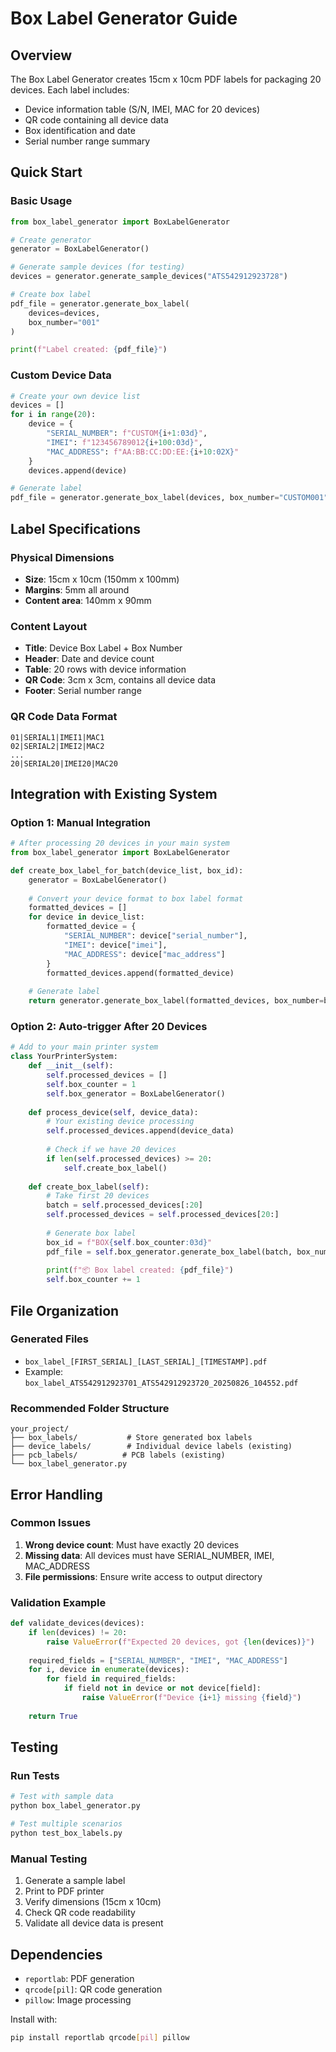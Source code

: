 # Box Label Generator Guide

## Overview
The Box Label Generator creates 15cm x 10cm PDF labels for packaging 20 devices. Each label includes:
- Device information table (S/N, IMEI, MAC for 20 devices)
- QR code containing all device data
- Box identification and date
- Serial number range summary

## Quick Start

### Basic Usage
```python
from box_label_generator import BoxLabelGenerator

# Create generator
generator = BoxLabelGenerator()

# Generate sample devices (for testing)
devices = generator.generate_sample_devices("ATS542912923728")

# Create box label
pdf_file = generator.generate_box_label(
    devices=devices,
    box_number="001"
)

print(f"Label created: {pdf_file}")
```

### Custom Device Data
```python
# Create your own device list
devices = []
for i in range(20):
    device = {
        "SERIAL_NUMBER": f"CUSTOM{i+1:03d}",
        "IMEI": f"123456789012{i+100:03d}",
        "MAC_ADDRESS": f"AA:BB:CC:DD:EE:{i+10:02X}"
    }
    devices.append(device)

# Generate label
pdf_file = generator.generate_box_label(devices, box_number="CUSTOM001")
```

## Label Specifications

### Physical Dimensions
- **Size**: 15cm x 10cm (150mm x 100mm)
- **Margins**: 5mm all around
- **Content area**: 140mm x 90mm

### Content Layout
- **Title**: Device Box Label + Box Number
- **Header**: Date and device count
- **Table**: 20 rows with device information
- **QR Code**: 3cm x 3cm, contains all device data
- **Footer**: Serial number range

### QR Code Data Format
```
01|SERIAL1|IMEI1|MAC1
02|SERIAL2|IMEI2|MAC2
...
20|SERIAL20|IMEI20|MAC20
```

## Integration with Existing System

### Option 1: Manual Integration
```python
# After processing 20 devices in your main system
from box_label_generator import BoxLabelGenerator

def create_box_label_for_batch(device_list, box_id):
    generator = BoxLabelGenerator()
    
    # Convert your device format to box label format
    formatted_devices = []
    for device in device_list:
        formatted_device = {
            "SERIAL_NUMBER": device["serial_number"],
            "IMEI": device["imei"], 
            "MAC_ADDRESS": device["mac_address"]
        }
        formatted_devices.append(formatted_device)
    
    # Generate label
    return generator.generate_box_label(formatted_devices, box_number=box_id)
```

### Option 2: Auto-trigger After 20 Devices
```python
# Add to your main printer system
class YourPrinterSystem:
    def __init__(self):
        self.processed_devices = []
        self.box_counter = 1
        self.box_generator = BoxLabelGenerator()
    
    def process_device(self, device_data):
        # Your existing device processing
        self.processed_devices.append(device_data)
        
        # Check if we have 20 devices
        if len(self.processed_devices) >= 20:
            self.create_box_label()
    
    def create_box_label(self):
        # Take first 20 devices
        batch = self.processed_devices[:20]
        self.processed_devices = self.processed_devices[20:]
        
        # Generate box label
        box_id = f"BOX{self.box_counter:03d}"
        pdf_file = self.box_generator.generate_box_label(batch, box_number=box_id)
        
        print(f"📦 Box label created: {pdf_file}")
        self.box_counter += 1
```

## File Organization

### Generated Files
- `box_label_[FIRST_SERIAL]_[LAST_SERIAL]_[TIMESTAMP].pdf`
- Example: `box_label_ATS542912923701_ATS542912923720_20250826_104552.pdf`

### Recommended Folder Structure
```
your_project/
├── box_labels/           # Store generated box labels
├── device_labels/        # Individual device labels (existing)
├── pcb_labels/          # PCB labels (existing)
└── box_label_generator.py
```

## Error Handling

### Common Issues
1. **Wrong device count**: Must have exactly 20 devices
2. **Missing data**: All devices must have SERIAL_NUMBER, IMEI, MAC_ADDRESS
3. **File permissions**: Ensure write access to output directory

### Validation Example
```python
def validate_devices(devices):
    if len(devices) != 20:
        raise ValueError(f"Expected 20 devices, got {len(devices)}")
    
    required_fields = ["SERIAL_NUMBER", "IMEI", "MAC_ADDRESS"]
    for i, device in enumerate(devices):
        for field in required_fields:
            if field not in device or not device[field]:
                raise ValueError(f"Device {i+1} missing {field}")
    
    return True
```

## Testing

### Run Tests
```bash
# Test with sample data
python box_label_generator.py

# Test multiple scenarios
python test_box_labels.py
```

### Manual Testing
1. Generate a sample label
2. Print to PDF printer
3. Verify dimensions (15cm x 10cm)
4. Check QR code readability
5. Validate all device data is present

## Dependencies
- `reportlab`: PDF generation
- `qrcode[pil]`: QR code generation
- `pillow`: Image processing

Install with:
```bash
pip install reportlab qrcode[pil] pillow
```